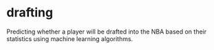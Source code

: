# drafting

Predicting whether a player will be drafted into the NBA based on their statistics using machine learning algorithms.
